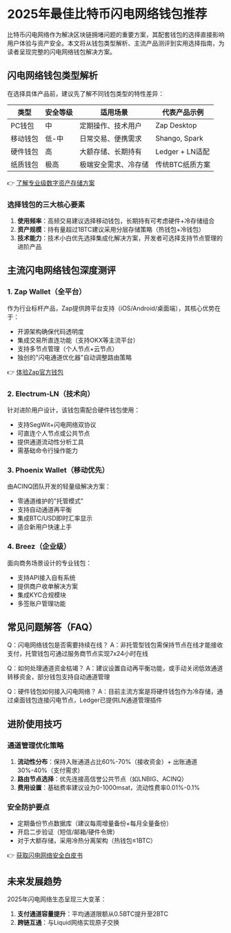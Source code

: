 # 2025年最佳比特币闪电网络钱包推荐

比特币闪电网络作为解决区块链拥堵问题的重要方案，其配套钱包的选择直接影响用户体验与资产安全。本文将从钱包类型解析、主流产品测评到实用选择指南，为读者呈现完整的闪电网络钱包解决方案。

## 闪电网络钱包类型解析

在选择具体产品前，建议先了解不同钱包类型的特性差异：

| 类型       | 安全等级 | 适用场景                  | 代表产品示例          |
|------------|----------|---------------------------|-----------------------|
| PC钱包     | 中       | 定期操作、技术用户        | Zap Desktop           |
| 移动钱包   | 低-中    | 日常交易、便携需求        | Shango, Spark         |
| 硬件钱包   | 高       | 大额存储、长期持有        | Ledger + LN适配       |
| 纸质钱包   | 极高     | 极端安全需求、冷存储      | 传统BTC纸质方案       |

👉 [了解专业级数字资产存储方案](https://bit.ly/okx_welcome)

### 选择钱包的三大核心要素
1. **使用频率**：高频交易建议选择移动钱包，长期持有可考虑硬件+冷存储组合
2. **资产规模**：持有量超过1BTC建议采用分层存储策略（热钱包+冷钱包）
3. **技术能力**：技术小白优先选择集成化解决方案，开发者可选择支持节点管理的进阶产品

## 主流闪电网络钱包深度测评

### 1. Zap Wallet（全平台）
作为行业标杆产品，Zap提供跨平台支持（iOS/Android/桌面端），其核心优势在于：
- 开源架构确保代码透明度
- 集成交易所直连功能（支持OKX等主流平台）
- 支持多节点管理（个人节点+云节点）
- 独创的"闪电通道优化器"自动调整路由策略

👉 [体验Zap官方钱包](https://bit.ly/okx_welcome)

### 2. Electrum-LN（技术向）
针对进阶用户设计，该钱包需配合硬件钱包使用：
- 支持SegWit+闪电网络双协议
- 可直连个人节点或公共节点
- 提供通道流动性分析工具
- 需基础命令行操作能力

### 3. Phoenix Wallet（移动优先）
由ACINQ团队开发的轻量级解决方案：
- 零通道维护的"托管模式"
- 支持自动通道再平衡
- 集成BTC/USD即时汇率显示
- 适合新用户快速上手

### 4. Breez（企业级）
面向商务场景设计的专业钱包：
- 支持API接入自有系统
- 提供商户收单解决方案
- 集成KYC合规模块
- 多签账户管理功能

## 常见问题解答（FAQ）

Q：闪电网络钱包是否需要持续在线？
A：非托管型钱包需保持节点在线才能接收支付，托管钱包可通过服务商节点实现7x24小时在线

Q：如何处理通道资金枯竭？
A：建议设置自动再平衡功能，或手动关闭低效通道转移资金，部分钱包支持自动通道管理

Q：硬件钱包如何接入闪电网络？
A：目前主流方案是将硬件钱包作为冷存储，通过桌面钱包连接闪电节点，Ledger已提供LN通道管理插件

## 进阶使用技巧

### 通道管理优化策略
1. **流动性分布**：保持入账通道占比60%-70%（接收资金）+ 出账通道30%-40%（支付需求）
2. **路由节点选择**：优先连接高信誉公共节点（如LNBIG、ACINQ）
3. **费用设置**：基础费率建议设为0-1000msat，流动性费率0.01%-0.1%

### 安全防护要点
- 定期备份节点数据库（建议每周增量备份+每月全量备份）
- 开启二步验证（短信/邮箱/硬件令牌）
- 对于大额存储，采用冷热分离架构（热钱包≤1BTC）

👉 [获取闪电网络安全白皮书](https://bit.ly/okx_welcome)

## 未来发展趋势

2025年闪电网络生态呈现三大变革：
1. **支付通道容量提升**：平均通道限额从0.5BTC提升至2BTC
2. **跨链互通**：与Liquid网络实现原子交换